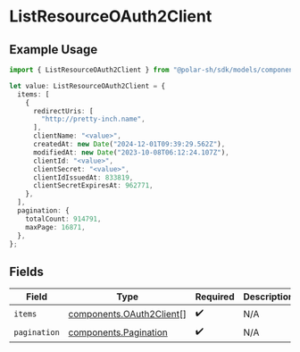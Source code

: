 # ListResourceOAuth2Client

## Example Usage

```typescript
import { ListResourceOAuth2Client } from "@polar-sh/sdk/models/components";

let value: ListResourceOAuth2Client = {
  items: [
    {
      redirectUris: [
        "http://pretty-inch.name",
      ],
      clientName: "<value>",
      createdAt: new Date("2024-12-01T09:39:29.562Z"),
      modifiedAt: new Date("2023-10-08T06:12:24.107Z"),
      clientId: "<value>",
      clientSecret: "<value>",
      clientIdIssuedAt: 833819,
      clientSecretExpiresAt: 962771,
    },
  ],
  pagination: {
    totalCount: 914791,
    maxPage: 16871,
  },
};
```

## Fields

| Field                                                                | Type                                                                 | Required                                                             | Description                                                          |
| -------------------------------------------------------------------- | -------------------------------------------------------------------- | -------------------------------------------------------------------- | -------------------------------------------------------------------- |
| `items`                                                              | [components.OAuth2Client](../../models/components/oauth2client.md)[] | :heavy_check_mark:                                                   | N/A                                                                  |
| `pagination`                                                         | [components.Pagination](../../models/components/pagination.md)       | :heavy_check_mark:                                                   | N/A                                                                  |
